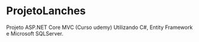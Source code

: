 # ProjetoLanches
Projeto ASP.NET Core MVC (Curso udemy)
Utilizando C#, Entity Framework e Microsoft SQLServer.
